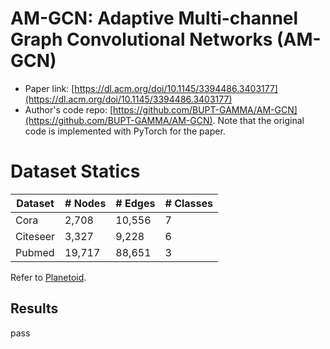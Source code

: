 # AM-GCN: Adaptive Multi-channel Graph Convolutional Networks (AM-GCN)

- Paper link: [https://dl.acm.org/doi/10.1145/3394486.3403177](https://dl.acm.org/doi/10.1145/3394486.3403177)
- Author's code repo: [https://github.com/BUPT-GAMMA/AM-GCN](https://github.com/BUPT-GAMMA/AM-GCN). Note that the original code is 
  implemented with PyTorch for the paper. 

# Dataset Statics

| Dataset  | # Nodes | # Edges | # Classes |
|----------|---------|---------|-----------|
| Cora     | 2,708   | 10,556  | 7         |
| Citeseer | 3,327   | 9,228   | 6         |
| Pubmed   | 19,717  | 88,651  | 3         |

Refer to [Planetoid](https://gammagl.readthedocs.io/en/latest/api/gammagl.datasets.html#gammagl.datasets.Planetoid).

Results
-------

pass
